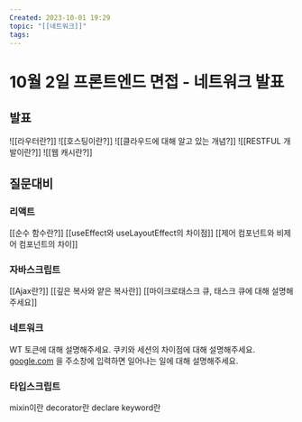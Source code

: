 ```yaml
---
Created: 2023-10-01 19:29
topic: "[[네트워크]]"
tags:
---
```

# 10월 2일 프론트엔드 면접 - 네트워크 발표
## 발표
![[라우터란?]]
![[호스팅이란?]]
![[클라우드에 대해 알고 있는 개념?]]
![[RESTFUL 개발이란?]]
![[웹 캐시란?]]

## 질문대비
### 리액트
[[순수 함수란?]]
[[useEffect와 useLayoutEffect의 차이점]]
[[제어 컴포넌트와 비제어 컴포넌트의 차이]]

### 자바스크립트
[[Ajax란?]]
[[깊은 복사와 얕은 복사란]]
[[마이크로태스크 큐, 태스크 큐에 대해 설명해주세요]]

### 네트워크
WT 토큰에 대해 설명해주세요.
쿠키와 세션의 차이점에 대해 설명해주세요.
[google.com](http://google.com) 을 주소창에 입력하면 일어나는 일에 대해 설명해주세요.

### 타입스크립트
mixin이란
decorator란
declare keyword란